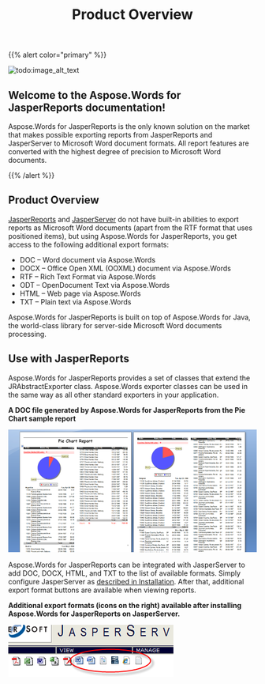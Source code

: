 ﻿---
title: Product Overview
articleTitle: Product Overview
linktitle: Product Overview
description: "Aspose.Words for JasperReports is the solution that makes it possible to export reports from JasperReports and JasperServer to Microsoft Word document formats. All report features are converted with the highest degree of precision to Microsoft Word documents."
type: docs
weight: 10
url: /jasperreports/product-overview/
---

{{% alert color="primary" %}} 

![todo:image_alt_text](product-overview_1)

## Welcome to the Aspose.Words for JasperReports documentation!

Aspose.Words for JasperReports is the only known solution on the market that makes possible exporting reports from JasperReports and JasperServer to Microsoft Word document formats. All report features are converted with the highest degree of precision to Microsoft Word documents.

{{% /alert %}} 

## Product Overview

[JasperReports](https://sourceforge.net/projects/jasperreports/) and [JasperServer](https://sourceforge.net/projects/jasperserver/) do not have built-in abilities to export reports as Microsoft Word documents (apart from the RTF format that uses positioned items), but using Aspose.Words for JasperReports, you get access to the following additional export formats:

- DOC – Word document via Aspose.Words
- DOCX – Office Open XML (OOXML) document via Aspose.Words
- RTF – Rich Text Format via Aspose.Words
- ODT – OpenDocument Text via Aspose.Words
- HTML – Web page via Aspose.Words
- TXT – Plain text via Aspose.Words

Aspose.Words for JasperReports is built on top of Aspose.Words for Java, the world-class library for server-side Microsoft Word documents processing.

## Use with JasperReports

Aspose.Words for JasperReports provides a set of classes that extend the JRAbstractExporter class. Aspose.Words exporter classes can be used in the same way as all other standard exporters in your application.

**A DOC file generated by Aspose.Words for JasperReports from the Pie Chart sample report** 

![todo:image_alt_text](product-overview-2.png)

Aspose.Words for JasperReports can be integrated with JasperServer to add DOC, DOCX, HTML, and TXT to the list of available formats. Simply configure JasperServer as [described in Installation](/words/jasperreports/installation/). After that, additional export format buttons are available when viewing reports.

**Additional export formats (icons on the right) available after installing Aspose.Words for JasperReports on JasperServer.** 

![todo:image_alt_text](product-overview-3.png)
